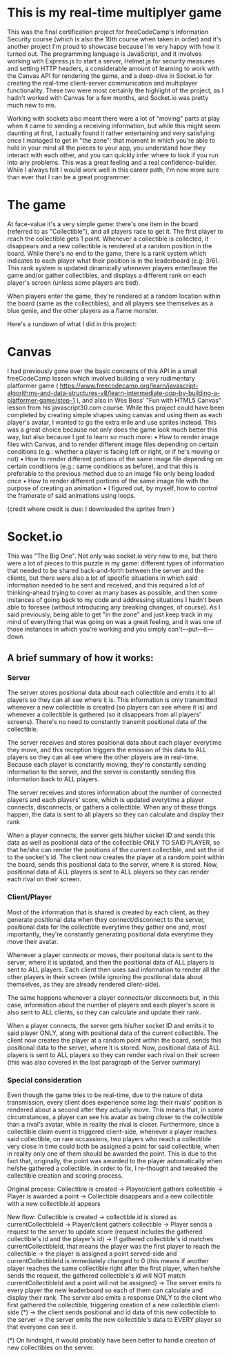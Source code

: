 # This is my real-time multiplyer game

This was the final certification project for freeCodeCamp's Information Security course (which is also the 10th course when taken in order) and it's another project I'm proud to showcase because I'm very happy with how it turned out. The programming language is JavaScript, and it involves working with Express.js to start a server, Helmet.js for security measures and setting HTTP headers, a considerable amount of learning to work with the Canvas API for rendering the game, and a deep-dive in Socket.io for creating the real-time client-server communication and multiplayer functionality. These two were most certainly the highlight of the project, as I hadn't worked with Canvas for a few months, and Socket.io was pretty much new to me.

Working with sockets also meant there were a lot of "moving" parts at play when it came to sending a receiving information, but while this might seem daunting at first, I actually found it rather entertaining and very satisfying once I managed to get in "the zone": that moment in which you're able to hold in your mind all the pieces to your app, you understand how they interact with each other, and you can quickly infer where to look if you run into any problems. This was a great feeling and a real confidence-builder. While I always felt I would work well in this career path, I'm now more sure than ever that I can be a great programmer.

# The game

At face-value it's a very simple game: there's one item in the board (referred to as "Collectible"), and all players race to get it. The first player to reach the collectible gets 1 point. Whenever a collectible is collected, it disappears and a new collectible is rendered at a random position in the board. While there's no end to the game, there is a rank system which indicates to each player what their position is in the leaderboard (e.g:  3/6). This rank system is updated dinamically whenever players enter/leave the game and/or gather collectibles, and displays a different rank on each player's screen (unless some players are tied).

When players enter the game, they're rendered at a random location within the board (same as the collectibles), and all players see themselves as a blue genie, and the other players as a flame monster.

Here's a rundown of what I did in this project:

# Canvas

I had previously gone over the basic concepts of this API in a small freeCodeCamp lesson which involved building a very rudimentary platformer game ( https://www.freecodecamp.org/learn/javascript-algorithms-and-data-structures-v8/learn-intermediate-oop-by-building-a-platformer-game/step-1 ), and also in Wes Boss' "Fun with HTML5 Canvas" lesson from his javascript30.com course. While this project could have been completed  by creating simple shapes using canvas and using them as each player's avatar, I wanted to go the extra mile and use sprites instead.  This was a great choice because not only does the game look much better this way, but also because I got to learn so much more: 
• How to render image files with Canvas, and to render different image files depending on certain conditions (e.g.: whether a player is facing left or right, or if he's moving or not)
• How to render different portions of the same image file depending on certain conditions (e.g.: same conditions as before), and that this is preferable to the previous method due to an image file only being loaded once
• How to render different portions of the same image file with the purpose of creating an animation
• I figured out, by myself, how to control the framerate of said animations using loops.

(credit where credit is due: I downloaded the sprites from  )

# Socket.io

This was "The Big One". Not only was socket.io very new to me, but there were a lot of pieces to this puzzle in my game: different types of information that needed to be shared back-and-forth between the server and the clients, but there were also a lot of specific situations in which said information needed to be sent and received, and this required a lot of thinking-ahead trying to cover as many bases as possible, and then some instances of going back to my code and addressing situations I hadn't been able to foresee (without introducing any breaking changes, of course). As I said previously, being able to get "in the zone" and just keep track in my mind of everything that was going on was a great feeling, and it was one of those instances in which you're working and you simply can't—put—it—down.

## A brief summary of how it works:

### Server

The server stores positional data about each collectible and emits it to all players so they can all see where it is. This information is only transmitted whenever a new collectible is created (so players can see where it is) and whenever a collectible is gathered (so it disappears from all players' screens). There's no need to constantly transmit positional data of the collectible.

The server receives and stores positional data about each player everytime they move, and this reception triggers the emission of this data to ALL players so they can all see where the other players are in real-time. Because each player is constantly moving, they're constantly sending information to the server, and the server is constantly sending this information back to ALL players. 

The server receives and stores information about the number of connected players and each players' score, which is updated everytime a player connects, disconnects, or gathers a collectible. When any of these things happen, the data is sent to all players so they can calculate and display their rank

When a player connects, the server gets his/her socket ID and sends this data as well as positional data of the collectible ONLY TO SAID PLAYER, so that he/she can render the positions of the current collectible, and set the id to the socket's id. The client now creates the player at a random point within the board, sends this positional data to the server, where it is stored. Now, positional data of ALL players is sent to ALL players so they can render each rival on their screen.

### Client/Player

Most of the information that is shared is created by each client, as they generate positional data when they connect/disconnect to the server, positional data for the collectible everytime they gather one and, most importantly, they're constantly generating positional data everytime they move their avatar.

Whenever a player connects or moves, their positonal data is sent to the server, where it is updated, and then the positional data of ALL players is sent to ALL players. Each client then uses said information to render all the other players in their screen (while ignoring the positional data about themselves, as they are already rendered client-side).

The same happens whenever a player connects/or disconnects but, in this case, information about the number of players and each player's score is also sent to ALL clients, so they can calculate and update their rank.

When a player connects, the server gets his/her socket ID and emits it to said player ONLY, along with positional data of the current collectible. The client now creates the player at a random point within the board, sends this positional data to the server, where it is stored. Now, positional data of ALL players is sent to ALL players so they can render each rival on their screen (this was also covered in the last paragraph of the Server summary)

### Special consideration

Even though the game tries to be real-time, due to the nature of data transmission, every client does experience some lag: their rivals' position is rendered about a second after they actually move. This means that, in some circumstances, a player can see his avatar as being closer to the collectible than a rival's avatar, while in reality the rival is closer. Furthermore, since a collectible claim event is triggered client-side, whenever a player reaches said collectible, on rare occassions, two players who reach a collectible very close in time could both be assigned a point for said collectible, when in reality only one of them should be awarded the point. This is due to the fact that, originally, the point was awarded to the player automatically when he/she gathered a collectible. In order to fix, I re-thought and tweaked the collectible creation and scoring process.

Original process:
Collectible is created → Player/client gathers collectible → Player is awarded a point → Collectible disappears and a new collectible with a new collectible.id appears

New flow:
Collectible is created →  collectible.id is stored as currentCollectibleId  →  Player/client gathers collectible  →  Player sends a request to the server to update score (request includes the gathered collectible's id and the player's id)  →  If gathered collectible's id matches currentCollectibleId, that means the player was the first player to reach the collectible →  the player is assigned a point served-side and currentCollectibleId is immediately changed to 0 (this means if another player reaches the same collectible right after the first player, when he/she sends the request, the gathered collectible's id will NOT match currentCollectibleId and a point will not be assigned)  →  The server emits to every player the new leaderboard so each of them can calculate and display their rank. The server also emits a response ONLY to the client who first gathered the collectible, triggering creation of a new collectible client-side  (*) →  the client sends positional and id data of this new collectible to the server  →  the server emits the new collectible's data to EVERY player so that everyone can see it.

(*) On hindsight, it would probably have been better to handle creation of new collectibles on the server.
